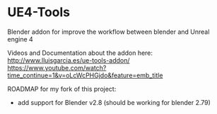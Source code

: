 # UE4-Tools
Blender addon for improve the workflow between blender and Unreal engine 4

Videos and Documentation about the addon here:
http://www.lluisgarcia.es/ue-tools-addon/
https://www.youtube.com/watch?time_continue=1&v=oLcWcPHGjdo&feature=emb_title

ROADMAP for my fork of this project:
- add support for Blender v2.8 (should be working for blender 2.79)
